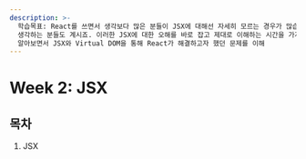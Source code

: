 ```yaml
---
description: >-
  학습목표: React를 쓰면서 생각보다 많은 분들이 JSX에 대해선 자세히 모르는 경우가 많습니다. 특히나 JSX가 리액트에서만 쓴다고
  생각하는 분들도 계시죠. 이러한 JSX에 대한 오해를 바로 잡고 제대로 이해하는 시간을 가져봅니다. 나아가 Virtual DOM까지
  알아보면서 JSX와 Virtual DOM을 통해 React가 해결하고자 했던 문제를 이해
---
```


# Week 2: JSX

## 목차

1. JSX
